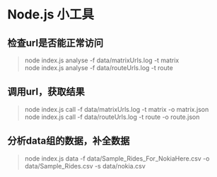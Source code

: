 # Node.js 小工具

## 检查url是否能正常访问

> node index.js analyse -f data/matrixUrls.log -t matrix  
> node index.js analyse -f data/routeUrls.log -t route

## 调用url，获取结果

> node index.js call -f data/matrixUrls.log -t matrix -o matrix.json  
> node index.js call -f data/routeUrls.log -t route -o route.json

## 分析data组的数据，补全数据

> node index.js data -f data/Sample_Rides_For_NokiaHere.csv -o data/Sample_Rides.csv -s data/nokia.csv
